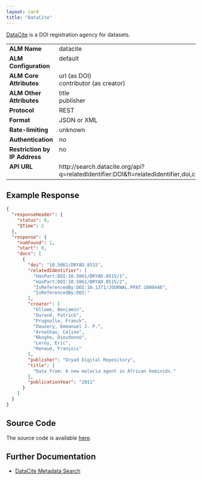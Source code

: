 ```yaml
---
layout: card
title: "DataCite"
---
```


[DataCite](http://www.datacite.org) is a DOI registration agency for datasets.

<table width=100% border="0" cellspacing="0" cellpadding="0">
<tbody>
<tr>
<td valign="top" width=30%><strong>ALM Name</strong></td>
<td valign="top" width=70%>datacite</td>
</tr>
<tr>
<td valign="top" width=20%><strong>ALM Configuration</strong></td>
<td valign="top" width=80%>default</td>
</tr>
<tr>
<td valign="top" width=20%><strong>ALM Core Attributes</strong></td>
<td valign="top" width=80%>url (as DOI)<br/>contributor (as creator)</td>
</tr>
<td valign="top" width=20%><strong>ALM Other Attributes</strong></td>
<td valign="top" width=80%>title<br/>publisher</td>
</tr>
<tr>
<td valign="top" width=30%><strong>Protocol</strong></td>
<td valign="top" width=70%>REST</td>
</tr>
<tr>
<td valign="top" width=30%><strong>Format</strong></td>
<td valign="top" width=70%>JSON or XML</td>
</tr>
<tr>
<td valign="top" width=20%><strong>Rate-limiting</strong></td>
<td valign="top" width=80%>unknown</td>
</tr>
<tr>
<td valign="top" width=20%><strong>Authentication</strong></td>
<td valign="top" width=80%>no</td>
</tr>
<tr>
<td valign="top" width=20%><strong>Restriction by IP Address</strong></td>
<td valign="top" width=80%>no</td>
</tr>
<tr>
<td valign="top" width=20%><strong>API URL</strong></td>
<td valign="top" width=80%>http://search.datacite.org/api?q=relatedIdentifier:DOI&fl=relatedIdentifier,doi,creator,title,publisher,publicationYear&fq=is_active:true&fq=has_metadata:true&indent=true</td>
</tr>
</tbody>
</table>

## Example Response

```json
{
  "responseHeader": {
    "status": 0,
    "QTime": 2
  },
  "response": {
    "numFound": 1,
    "start": 0,
    "docs": [
      {
        "doi": "10.5061/DRYAD.8515",
        "relatedIdentifier": [
          "HasPart:DOI:10.5061/DRYAD.8515/1",
          "HasPart:DOI:10.5061/DRYAD.8515/2",
          "IsReferencedBy:DOI:10.1371/JOURNAL.PPAT.1000446",
          "IsReferencedBy:DOI:"
        ],
        "creator": [
          "Ollomo, Benjamin",
          "Durand, Patrick",
          "Prugnolle, Franck",
          "Douzery, Emmanuel J. P.",
          "Arnathau, Céline",
          "Nkoghe, Dieudonné",
          "Leroy, Eric",
          "Renaud, François"
        ],
        "publisher": "Dryad Digital Repository",
        "title": [
          "Data from: A new malaria agent in African hominids."
        ],
        "publicationYear": "2011"
      }
    ]
  }
}
```

## Source Code
The source code is available [here](https://github.com/articlemetrics/lagotto/blob/master/app/models/sources/datacite.rb).

## Further Documentation
* [DataCite Metadata Search](http://search.datacite.org/help.html)
